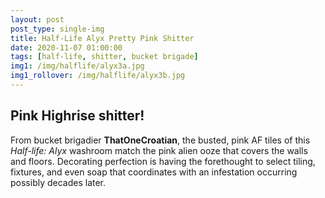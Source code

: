 ```yaml
---
layout: post
post_type: single-img
title: Half-Life Alyx Pretty Pink Shitter
date: 2020-11-07 01:00:00
tags: [half-life, shitter, bucket brigade]
img1: /img/halflife/alyx3a.jpg
img1_rollover: /img/halflife/alyx3b.jpg
---
```

## Pink Highrise shitter!

From bucket brigadier **ThatOneCroatian**, the busted, pink AF tiles of this *Half-life: Alyx* washroom match the pink alien ooze that covers the walls and floors. Decorating perfection is having the forethought to select tiling, fixtures, and even soap that coordinates with an infestation occurring possibly decades later. 